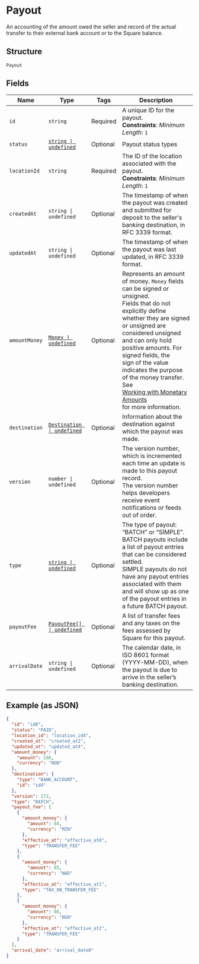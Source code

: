 
# Payout

An accounting of the amount owed the seller and record of the actual transfer to their
external bank account or to the Square balance.

## Structure

`Payout`

## Fields

| Name | Type | Tags | Description |
|  --- | --- | --- | --- |
| `id` | `string` | Required | A unique ID for the payout.<br>**Constraints**: *Minimum Length*: `1` |
| `status` | [`string \| undefined`](../../doc/models/payout-status.md) | Optional | Payout status types |
| `locationId` | `string` | Required | The ID of the location associated with the payout.<br>**Constraints**: *Minimum Length*: `1` |
| `createdAt` | `string \| undefined` | Optional | The timestamp of when the payout was created and submitted for deposit to the seller's banking destination, in RFC 3339 format. |
| `updatedAt` | `string \| undefined` | Optional | The timestamp of when the payout was last updated, in RFC 3339 format. |
| `amountMoney` | [`Money \| undefined`](../../doc/models/money.md) | Optional | Represents an amount of money. `Money` fields can be signed or unsigned.<br>Fields that do not explicitly define whether they are signed or unsigned are<br>considered unsigned and can only hold positive amounts. For signed fields, the<br>sign of the value indicates the purpose of the money transfer. See<br>[Working with Monetary Amounts](https://developer.squareup.com/docs/build-basics/working-with-monetary-amounts)<br>for more information. |
| `destination` | [`Destination \| undefined`](../../doc/models/destination.md) | Optional | Information about the destination against which the payout was made. |
| `version` | `number \| undefined` | Optional | The version number, which is incremented each time an update is made to this payout record.<br>The version number helps developers receive event notifications or feeds out of order. |
| `type` | [`string \| undefined`](../../doc/models/payout-type.md) | Optional | The type of payout: “BATCH” or “SIMPLE”.<br>BATCH payouts include a list of payout entries that can be considered settled.<br>SIMPLE payouts do not have any payout entries associated with them<br>and will show up as one of the payout entries in a future BATCH payout. |
| `payoutFee` | [`PayoutFee[] \| undefined`](../../doc/models/payout-fee.md) | Optional | A list of transfer fees and any taxes on the fees assessed by Square for this payout. |
| `arrivalDate` | `string \| undefined` | Optional | The calendar date, in ISO 8601 format (YYYY-MM-DD), when the payout is due to arrive in the seller’s banking destination. |

## Example (as JSON)

```json
{
  "id": "id0",
  "status": "PAID",
  "location_id": "location_id4",
  "created_at": "created_at2",
  "updated_at": "updated_at4",
  "amount_money": {
    "amount": 186,
    "currency": "NGN"
  },
  "destination": {
    "type": "BANK_ACCOUNT",
    "id": "id4"
  },
  "version": 172,
  "type": "BATCH",
  "payout_fee": [
    {
      "amount_money": {
        "amount": 84,
        "currency": "MZN"
      },
      "effective_at": "effective_at0",
      "type": "TRANSFER_FEE"
    },
    {
      "amount_money": {
        "amount": 85,
        "currency": "NAD"
      },
      "effective_at": "effective_at1",
      "type": "TAX_ON_TRANSFER_FEE"
    },
    {
      "amount_money": {
        "amount": 86,
        "currency": "NGN"
      },
      "effective_at": "effective_at2",
      "type": "TRANSFER_FEE"
    }
  ],
  "arrival_date": "arrival_date0"
}
```

